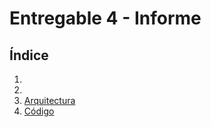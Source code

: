 # Entregable 4 - Informe
## Índice
1. []()
2. []()
3. [Arquitectura](3-arquitectura.md)
4. [Código](4-aplicacion.md)
